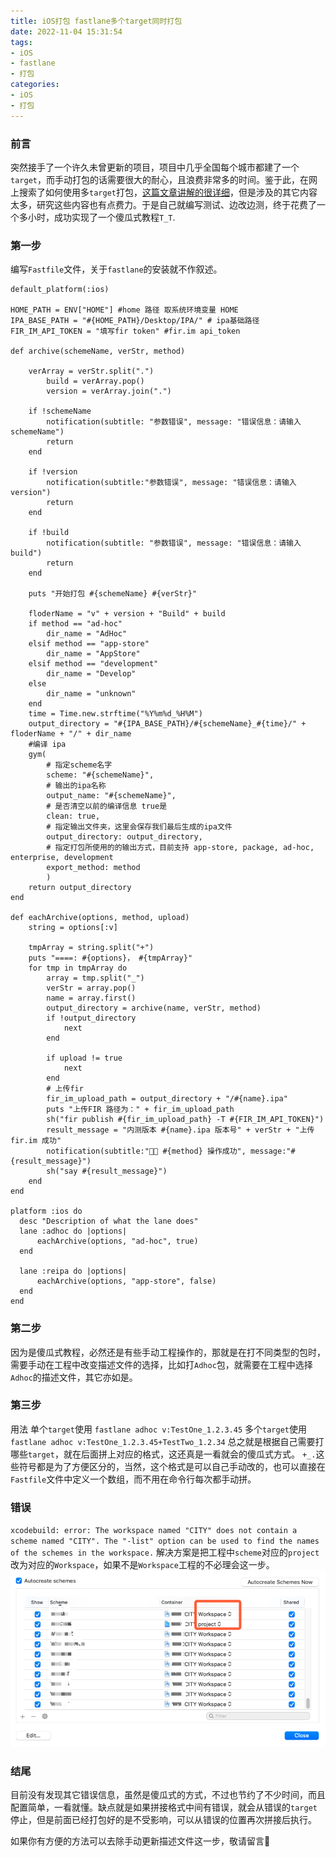```yaml
---
title: iOS打包 fastlane多个target同时打包
date: 2022-11-04 15:31:54
tags:
- iOS
- fastlane
- 打包
categories:
- iOS
- 打包
---
```


### 前言
突然接手了一个许久未曾更新的项目，项目中几乎全国每个城市都建了一个`target`，而手动打包的话需要很大的耐心，且浪费非常多的时间。鉴于此，在网上搜索了如何使用多`target`打包，[这篇文章讲解的很详细](https://www.jianshu.com/p/2893994e573b)，但是涉及的其它内容太多，研究这些内容也有点费力。于是自己就编写测试、边改边测，终于花费了一个多小时，成功实现了一个傻瓜式教程`T_T`.

### 第一步
编写`Fastfile`文件，关于`fastlane`的安装就不作叙述。
```
default_platform(:ios)

HOME_PATH = ENV["HOME"] #home 路径 取系统环境变量 HOME
IPA_BASE_PATH = "#{HOME_PATH}/Desktop/IPA/" # ipa基础路径
FIR_IM_API_TOKEN = "填写fir token" #fir.im api_token

def archive(schemeName, verStr, method)

    verArray = verStr.split(".")
        build = verArray.pop()
        version = verArray.join(".")

    if !schemeName
        notification(subtitle: "参数错误", message: "错误信息：请输入 schemeName")
        return
    end

    if !version
        notification(subtitle:"参数错误", message: "错误信息：请输入 version")
        return
    end
    
    if !build
        notification(subtitle: "参数错误", message: "错误信息：请输入 build")
        return
    end

    puts "开始打包 #{schemeName} #{verStr}"

    floderName = "v" + version + "Build" + build
    if method == "ad-hoc"
        dir_name = "AdHoc"
    elsif method == "app-store"
        dir_name = "AppStore"
    elsif method == "development"
        dir_name = "Develop"
    else
        dir_name = "unknown"
    end
    time = Time.new.strftime("%Y%m%d_%H%M")
    output_directory = "#{IPA_BASE_PATH}/#{schemeName}_#{time}/" + floderName + "/" + dir_name
    #编译 ipa
    gym(
        # 指定scheme名字
        scheme: "#{schemeName}",
        # 输出的ipa名称
        output_name: "#{schemeName}",
        # 是否清空以前的编译信息 true是
        clean: true,
        # 指定输出文件夹，这里会保存我们最后生成的ipa文件
        output_directory: output_directory,
        # 指定打包所使用的的输出方式，目前支持 app-store, package, ad-hoc, enterprise, development
        export_method: method
        )
    return output_directory
end

def eachArchive(options, method, upload)
    string = options[:v]

    tmpArray = string.split("+")
    puts "====: #{options}， #{tmpArray}"
    for tmp in tmpArray do 
        array = tmp.split("_")
        verStr = array.pop()
        name = array.first()
        output_directory = archive(name, verStr, method)
        if !output_directory
            next
        end

        if upload != true
            next
        end
        # 上传fir
        fir_im_upload_path = output_directory + "/#{name}.ipa"
        puts "上传FIR 路径为：" + fir_im_upload_path
        sh("fir publish #{fir_im_upload_path} -T #{FIR_IM_API_TOKEN}")
        result_message = "内测版本 #{name}.ipa 版本号" + verStr + "上传 fir.im 成功"
        notification(subtitle:"🎉🎉 #{method} 操作成功", message:"#{result_message}")
        sh("say #{result_message}")
    end
end

platform :ios do
  desc "Description of what the lane does"
  lane :adhoc do |options|
      eachArchive(options, "ad-hoc", true)
  end

  lane :reipa do |options|
      eachArchive(options, "app-store", false)
  end
end

```
### 第二步
因为是傻瓜式教程，必然还是有些手动工程操作的，那就是在打不同类型的包时，需要手动在工程中改变描述文件的选择，比如打`Adhoc`包，就需要在工程中选择`Adhoc`的描述文件，其它亦如是。

### 第三步
用法
单个`target`使用 `fastlane adhoc v:TestOne_1.2.3.45`
多个`target`使用 `fastlane adhoc v:TestOne_1.2.3.45+TestTwo_1.2.34`
总之就是根据自己需要打哪些`target`，就在后面拼上对应的格式，这还真是一看就会的傻瓜式方式。
`+_.`这些符号都是为了方便区分的，当然，这个格式是可以自己手动改的，也可以直接在`Fastfile`文件中定义一个数组，而不用在命令行每次都手动拼。

### 错误
`xcodebuild: error: The workspace named "CITY" does not contain a scheme named "CITY". The "-list" option can be used to find the names of the schemes in the workspace.`
解决方案是把工程中`scheme`对应的`project`改为对应的`Workspace`，如果不是`Workspace`工程的不必理会这一步。
![QQ20211209-101443.png](/images/20221104/1094796-61e4424d6680b0dd.png)

### 结尾
目前没有发现其它错误信息，虽然是傻瓜式的方式，不过也节约了不少时间，而且配置简单，一看就懂。缺点就是如果拼接格式中间有错误，就会从错误的`target`停止，但是前面已经打包好的是不受影响，可以从错误的位置再次拼接后执行。

如果你有方便的方法可以去除手动更新描述文件这一步，敬请留言🤗


